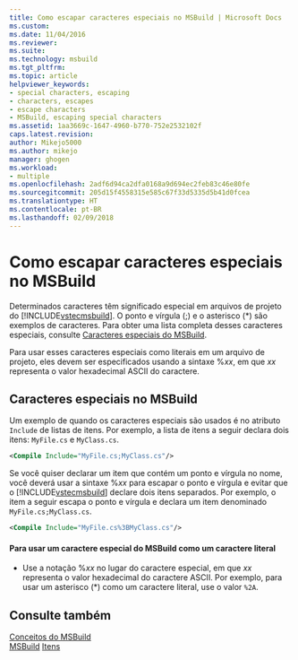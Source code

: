 ```yaml
---
title: Como escapar caracteres especiais no MSBuild | Microsoft Docs
ms.custom: 
ms.date: 11/04/2016
ms.reviewer: 
ms.suite: 
ms.technology: msbuild
ms.tgt_pltfrm: 
ms.topic: article
helpviewer_keywords:
- special characters, escaping
- characters, escapes
- escape characters
- MSBuild, escaping special characters
ms.assetid: 1aa3669c-1647-4960-b770-752e2532102f
caps.latest.revision: 
author: Mikejo5000
ms.author: mikejo
manager: ghogen
ms.workload:
- multiple
ms.openlocfilehash: 2adf6d94ca2dfa0168a9d694ec2feb83c46e80fe
ms.sourcegitcommit: 205d15f4558315e585c67f33d5335d5b41d0fcea
ms.translationtype: HT
ms.contentlocale: pt-BR
ms.lasthandoff: 02/09/2018
---
```

# <a name="how-to-escape-special-characters-in-msbuild"></a>Como escapar caracteres especiais no MSBuild
Determinados caracteres têm significado especial em arquivos de projeto do [!INCLUDE[vstecmsbuild](../extensibility/internals/includes/vstecmsbuild_md.md)]. O ponto e vírgula (;) e o asterisco (*) são exemplos de caracteres. Para obter uma lista completa desses caracteres especiais, consulte [Caracteres especiais do MSBuild](../msbuild/msbuild-special-characters.md).  
  
 Para usar esses caracteres especiais como literais em um arquivo de projeto, eles devem ser especificados usando a sintaxe %*xx*, em que *xx* representa o valor hexadecimal ASCII do caractere.  
  
## <a name="msbuild-special-characters"></a>Caracteres especiais no MSBuild  
 Um exemplo de quando os caracteres especiais são usados é no atributo `Include` de listas de itens. Por exemplo, a lista de itens a seguir declara dois itens: `MyFile.cs` e `MyClass.cs`.  
  
```xml  
<Compile Include="MyFile.cs;MyClass.cs"/>  
```  
  
 Se você quiser declarar um item que contém um ponto e vírgula no nome, você deverá usar a sintaxe %*xx* para escapar o ponto e vírgula e evitar que o [!INCLUDE[vstecmsbuild](../extensibility/internals/includes/vstecmsbuild_md.md)] declare dois itens separados. Por exemplo, o item a seguir escapa o ponto e vírgula e declara um item denominado `MyFile.cs;MyClass.cs`.  
  
```xml  
<Compile Include="MyFile.cs%3BMyClass.cs"/>  
```  
  
#### <a name="to-use-an-msbuild-special-character-as-a-literal-character"></a>Para usar um caractere especial do MSBuild como um caractere literal  
  
-   Use a notação %*xx* no lugar do caractere especial, em que *xx* representa o valor hexadecimal do caractere ASCII. Por exemplo, para usar um asterisco (*) como um caractere literal, use o valor `%2A`.  
  
## <a name="see-also"></a>Consulte também  
 [Conceitos do MSBuild](../msbuild/msbuild-concepts.md)   
 [MSBuild](../msbuild/msbuild.md) [Itens](../msbuild/msbuild-items.md)